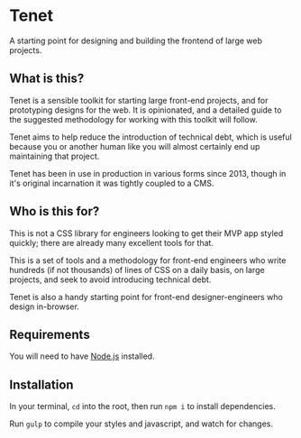 # Tenet
A starting point for designing and building the frontend of large web projects. 

## What is this?
Tenet is a sensible toolkit for starting large front-end projects, and for prototyping designs for the web. It is opinionated, and a detailed guide to the suggested methodology for working with this toolkit will follow.

Tenet aims to help reduce the introduction of technical debt, which is useful because you or another human like you will almost certainly end up maintaining that project.

Tenet has been in use in production in various forms since 2013, though in it's original incarnation it was tightly coupled to a CMS.

## Who is this for?
This is not a CSS library for engineers looking to get their MVP app styled quickly; there are already many excellent tools for that.

This is a set of tools and a methodology for front-end engineers who write hundreds (if not thousands) of lines of CSS on a daily basis, on large projects, and seek to avoid introducing technical debt.

Tenet is also a handy starting point for front-end designer-engineers who design in-browser.

## Requirements
You will need to have [Node.js](https://nodejs.org) installed.

## Installation
In your terminal, `cd` into the root, then run `npm i` to install dependencies.

Run `gulp` to compile your styles and javascript, and watch for changes.
